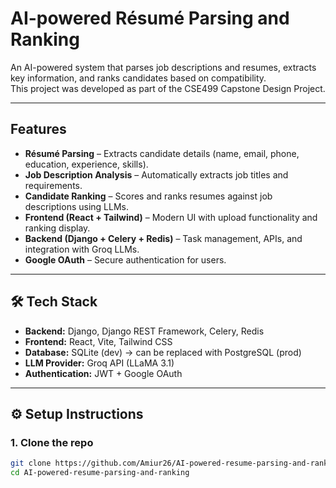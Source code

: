 # AI-powered Résumé Parsing and Ranking

An AI-powered system that parses job descriptions and resumes, extracts key information, and ranks candidates based on compatibility.  
This project was developed as part of the CSE499 Capstone Design Project.

---

##  Features
- **Résumé Parsing** – Extracts candidate details (name, email, phone, education, experience, skills).  
- **Job Description Analysis** – Automatically extracts job titles and requirements.  
- **Candidate Ranking** – Scores and ranks resumes against job descriptions using LLMs.  
- **Frontend (React + Tailwind)** – Modern UI with upload functionality and ranking display.  
- **Backend (Django + Celery + Redis)** – Task management, APIs, and integration with Groq LLMs.  
- **Google OAuth** – Secure authentication for users.  

---

## 🛠️ Tech Stack
- **Backend:** Django, Django REST Framework, Celery, Redis  
- **Frontend:** React, Vite, Tailwind CSS  
- **Database:** SQLite (dev) → can be replaced with PostgreSQL (prod)  
- **LLM Provider:** Groq API (LLaMA 3.1)  
- **Authentication:** JWT + Google OAuth  

---

## ⚙ Setup Instructions

### 1. Clone the repo
```bash
git clone https://github.com/Amiur26/AI-powered-resume-parsing-and-ranking.git
cd AI-powered-resume-parsing-and-ranking

